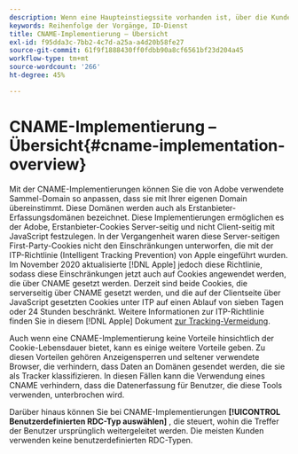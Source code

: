 ```yaml
---
description: Wenn eine Haupteinstiegssite vorhanden ist, über die Kunden vor dem Besuch weiterer Domänen identifiziert werden können, besteht die Möglichkeit, per CNAME das domänenübergreifende Tracking für Browser zu aktivieren, die keine Drittanbieter-Cookies akzeptieren (z. B. Safari).
keywords: Reihenfolge der Vorgänge, ID-Dienst
title: CNAME-Implementierung – Übersicht
exl-id: f95dda3c-7bb2-4c7d-a25a-a4d20b58fe27
source-git-commit: 61f9f1888430ff0fdbb90a8cf6561bf23d204a45
workflow-type: tm+mt
source-wordcount: '266'
ht-degree: 45%

---
```


# CNAME-Implementierung – Übersicht{#cname-implementation-overview}

Mit der CNAME-Implementierungen können Sie die von Adobe verwendete Sammel-Domain so anpassen, dass sie mit Ihrer eigenen Domain übereinstimmt. Diese Domänen werden auch als Erstanbieter-Erfassungsdomänen bezeichnet. Diese Implementierungen ermöglichen es der Adobe, Erstanbieter-Cookies Server-seitig und nicht Client-seitig mit JavaScript festzulegen. In der Vergangenheit waren diese Server-seitigen First-Party-Cookies nicht den Einschränkungen unterworfen, die mit der ITP-Richtlinie (Intelligent Tracking Prevention) von Apple eingeführt wurden. Im November 2020 aktualisierte [!DNL Apple] jedoch diese Richtlinie, sodass diese Einschränkungen jetzt auch auf Cookies angewendet werden, die über CNAME gesetzt werden. Derzeit sind beide Cookies, die serverseitig über CNAME gesetzt werden, und die auf der Clientseite über JavaScript gesetzten Cookies unter ITP auf einen Ablauf von sieben Tagen oder 24 Stunden beschränkt. Weitere Informationen zur ITP-Richtlinie finden Sie in diesem [!DNL Apple] Dokument [zur Tracking-Vermeidung](https://webkit.org/tracking-prevention/#intelligent-tracking-prevention-itp).

Auch wenn eine CNAME-Implementierung keine Vorteile hinsichtlich der Cookie-Lebensdauer bietet, kann es einige weitere Vorteile geben. Zu diesen Vorteilen gehören Anzeigensperren und seltener verwendete Browser, die verhindern, dass Daten an Domänen gesendet werden, die sie als Tracker klassifizieren. In diesen Fällen kann die Verwendung eines CNAME verhindern, dass die Datenerfassung für Benutzer, die diese Tools verwenden, unterbrochen wird.

Darüber hinaus können Sie bei CNAME-Implementierungen **[!UICONTROL Benutzerdefinierten RDC-Typ auswählen]** , die steuert, wohin die Treffer der Benutzer ursprünglich weitergeleitet werden. Die meisten Kunden verwenden keine benutzerdefinierten RDC-Typen.
